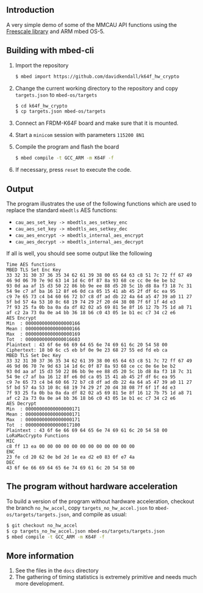## Introduction

A very simple demo of some of the MMCAU API functions using the 
[Freescale library](https://www.nxp.com/products/processors-and-microcontrollers/additional-processors-and-mcus/coldfire-plus-coldfire/crypto-acceleration-unit-cau-and-mmcau-software-library:CAUAP)
and ARM mbed OS-5.

## Building with mbed-cli

1. Import the repository

     ```sh
     $ mbed import https://github.com/davidkendall/k64f_hw_crypto
     ```
1. Change the current working directory to the repository and copy `targets.json` to `mbed-os/targets`

     ```sh
     $ cd k64f_hw_crypto
     $ cp targets.json mbed-os/targets
     ```

1. Connect an FRDM-K64F board and make sure that it is mounted.

1. Start a `minicom` session with parameters `115200 8N1`

1. Compile the program and flash the board

     ```sh
     $ mbed compile -t GCC_ARM -m K64F -f
     ```

1. If necessary, press `reset` to execute the code.

## Output

The program illustrates the use of the following functions which are used to
replace the standard `mbedtls` AES functions:

* `cau_aes_set_key -> mbedtls_aes_setkey_enc`
* `cau_aes_set_key -> mbedtls_aes_setkey_dec`
* `cau_aes_encrypt -> mbedtls_internal_aes_encrypt`
* `cau_aes_decrypt -> mbedtls_internal_aes_decrypt`

If all is well, you should see some output like the following

```
Time AES functions
MBED TLS Set Enc Key
33 32 31 30 37 36 35 34 62 61 39 38 00 65 64 63 c8 51 7c 72 ff 67 49 46 9d 06 70 7e 9d 63 14 1d 6c 0f 87 8a 93 68 ce cc 0e 6e be b2
93 0d aa af 15 d3 50 22 86 bb 9e ee 88 d5 20 5c 1b d8 8a f3 18 7c 31 54 9e c7 af ba 16 12 8f e6 0d ca 05 15 41 ab 45 2f df 6c ea 95
c9 7e 65 73 c4 b4 60 66 72 b7 c8 df ad db 22 4a 64 a5 47 39 a0 11 27 5f bd 57 4a 53 10 8c 68 19 74 29 2f 20 d4 38 08 7f 6f 1f 4d e3
7f 93 25 fa 0b ba 0a da df 82 02 a5 69 81 5e 8f 16 12 7b 75 1d a8 71 af c2 2a 73 0a 0e a4 bb 36 18 b6 c0 43 05 1e b1 ec c7 34 c2 e6
AES Encrypt
Min  : 00000000000000000166
Mean : 00000000000000000166
Max  : 00000000000000000169
Tot  : 00000000000000016603
Plaintext : 43 6f 6e 66 69 64 65 6e 74 69 61 6c 20 54 58 00
Ciphertext: 18 b0 6c c5 eb bf 0e 9e 23 68 27 55 ed fd eb ca
MBED TLS Set Dec Key
33 32 31 30 37 36 35 34 62 61 39 38 00 65 64 63 c8 51 7c 72 ff 67 49 46 9d 06 70 7e 9d 63 14 1d 6c 0f 87 8a 93 68 ce cc 0e 6e be b2
93 0d aa af 15 d3 50 22 86 bb 9e ee 88 d5 20 5c 1b d8 8a f3 18 7c 31 54 9e c7 af ba 16 12 8f e6 0d ca 05 15 41 ab 45 2f df 6c ea 95
c9 7e 65 73 c4 b4 60 66 72 b7 c8 df ad db 22 4a 64 a5 47 39 a0 11 27 5f bd 57 4a 53 10 8c 68 19 74 29 2f 20 d4 38 08 7f 6f 1f 4d e3
7f 93 25 fa 0b ba 0a da df 82 02 a5 69 81 5e 8f 16 12 7b 75 1d a8 71 af c2 2a 73 0a 0e a4 bb 36 18 b6 c0 43 05 1e b1 ec c7 34 c2 e6
AES Decrypt
Min  : 00000000000000000171
Mean : 00000000000000000171
Max  : 00000000000000000171
Tot  : 00000000000000017100
Plaintext : 43 6f 6e 66 69 64 65 6e 74 69 61 6c 20 54 58 00
LoRaMacCrypto Functions
MIC
c8 ff 13 ea 00 00 00 00 00 00 00 00 00 00 00 00
ENC
23 fe cd 20 62 0e bd 2d 1e ea d2 e0 83 0f e7 4a
DEC
43 6f 6e 66 69 64 65 6e 74 69 61 6c 20 54 58 00
```

## The program without hardware acceleration

To build a version of the program without hardware acceleration, checkout the
branch `no_hw_accel`, copy `targets_no_hw_accel.json` to `mbed-os/targets/targets.json`,
and compile as usual:

```sh
$ git checkout no_hw_accel
$ cp targets_no_hw_accel.json mbed-os/targets/targets.json
$ mbed compile -t GCC_ARM -m K64F -f
```

## More information

1. See the files in the `docs` directory
1. The gathering of timing statistics is extremely primitive and needs
   much more development.

